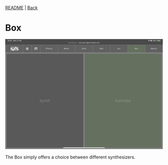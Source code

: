 [README](../../../README.md) | [Back](Documentation/gui/INSTRUMENT_CONFIGURATIONS.md)

# Box
![Box](images/box.jpeg)

The Box simply offers a choice between different synthesizers.

